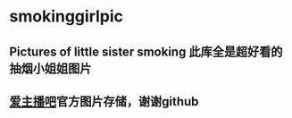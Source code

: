 # smokinggirlpic
## Pictures of little sister smoking  此库全是超好看的抽烟小姐姐图片

## [爱主播吧](https://www.runoob.com)官方图片存储，谢谢github

